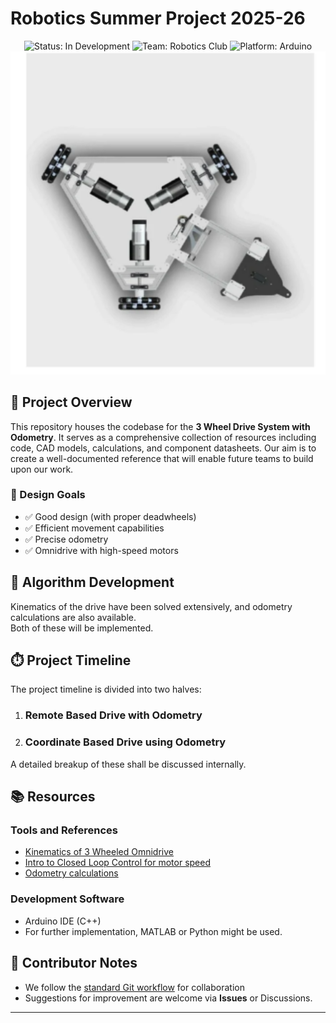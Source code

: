# Robotics Summer Project 2025-26

<div align="center">
  <img src="https://img.shields.io/badge/Status-In%20Development-yellow" alt="Status: In Development">
  <img src="https://img.shields.io/badge/Team-Robotics%20Club-blue" alt="Team: Robotics Club">
  <img src="https://img.shields.io/badge/Platform-Arduino-orange" alt="Platform: Arduino">
  <div align="center">
    <img src="./photos/3WD.png" width="600" alt="Project Image">
    <br>
  </div>
</div>

## 🤖 Project Overview

This repository houses the codebase for the **3 Wheel Drive System with Odometry**. It serves as a comprehensive collection of resources including code, CAD models, calculations, and component datasheets. Our aim is to create a well-documented reference that will enable future teams to build upon our work.

### 🎯 Design Goals
- ✅ Good design (with proper deadwheels)
- ✅ Efficient movement capabilities
- ✅ Precise odometry
- ✅ Omnidrive with high-speed motors


## 🧠 Algorithm Development
Kinematics of the drive have been solved extensively, and odometry calculations are also available.<br>
Both of these will be implemented.

## ⏱️ Project Timeline
The project timeline is divided into two halves:
1. <h3>Remote Based Drive with Odometry</h3>
2. <h3>Coordinate Based Drive using Odometry</h3>
A detailed breakup of these shall be discussed internally.

## 📚 Resources

### Tools and References 
- [Kinematics of 3 Wheeled Omnidrive](https://youtu.be/-wzl8XJopgg?si=YZAKnEMM0LUhHZKF)
- [Intro to Closed Loop Control for motor speed](https://youtu.be/UR0hOmjaHp0?si=LzniFOmYVttuYbI_) 
- [Odometry calculations](https://youtu.be/ixsxDn_ddLE?si=gyDlhlBjWfkZdKBQ)

### Development Software
- Arduino IDE (C++)
- For further implementation, MATLAB or Python might be used.



## 🤝 Contributor Notes
- We follow the [standard Git workflow](https://www.geeksforgeeks.org/git-workflows-with-open-source-collaboration/) for collaboration
- Suggestions for improvement are welcome via **Issues** or Discussions.

---


